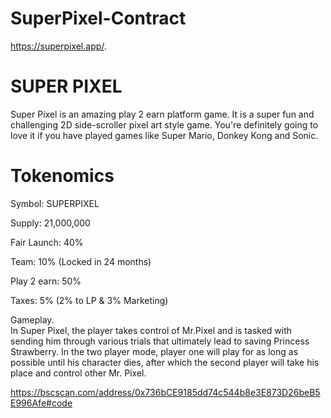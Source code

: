 # SuperPixel-Contract
https://superpixel.app/.  
# SUPER PIXEL
Super Pixel is an amazing play 2 earn platform game. It is a super fun and challenging 2D side-scroller pixel art style game. You're definitely going to love it if you have played games like Super Mario, Donkey Kong and Sonic.

# Tokenomics
Symbol: SUPERPIXEL

Supply: 21,000,000

Fair Launch: 40%

Team: 10% (Locked in 24 months)

Play 2 earn: 50%

Taxes: 5% (2% to LP & 3% Marketing)

Gameplay.  
In Super Pixel, the player takes control of Mr.Pixel and is tasked with sending him through various trials that ultimately lead to saving Princess Strawberry. In the two player mode, player one will play for as long as possible until his character dies, after which the second player will take his place and control other Mr. Pixel.

https://bscscan.com/address/0x736bCE9185dd74c544b8e3E873D26beB5E996Afe#code
